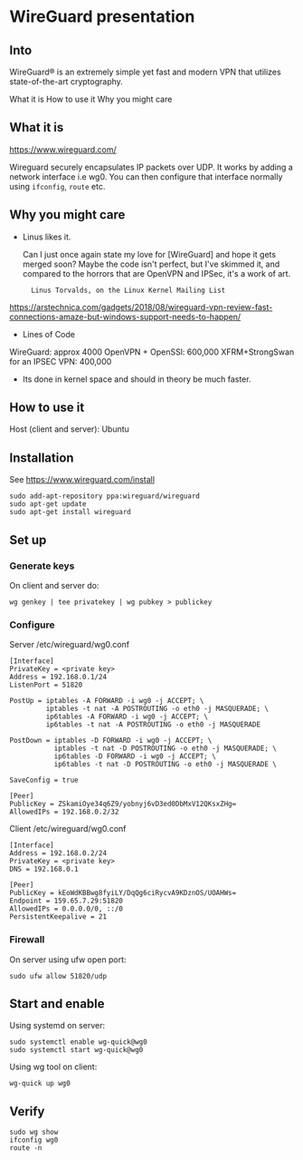 WireGuard presentation
======================

Into
----

WireGuard® is an extremely simple yet fast and modern VPN that utilizes
state-of-the-art cryptography.

What it is
How to use it
Why you might care

What it is
----------

https://www.wireguard.com/

Wireguard securely encapsulates IP packets over UDP.  It works by adding a
network interface i.e wg0.  You can then configure that interface normally using
`ifconfig`, `route` etc.

Why you might care
------------------

- Linus likes it.

    Can I just once again state my love for [WireGuard] and hope it gets merged
    soon? Maybe the code isn't perfect, but I've skimmed it, and compared to the
    horrors that are OpenVPN and IPSec, it's a work of art.

		Linus Torvalds, on the Linux Kernel Mailing List

https://arstechnica.com/gadgets/2018/08/wireguard-vpn-review-fast-connections-amaze-but-windows-support-needs-to-happen/

- Lines of Code

WireGuard: approx 4000
OpenVPN + OpenSSl: 600,000
XFRM+StrongSwan for an IPSEC VPN: 400,000

- Its done in kernel space and should in theory be much faster.

How to use it
-------------

Host (client and server): Ubuntu

## Installation

See https://www.wireguard.com/install

	sudo add-apt-repository ppa:wireguard/wireguard
	sudo apt-get update
	sudo apt-get install wireguard


## Set up

### Generate keys

On client and server do:

	wg genkey | tee privatekey | wg pubkey > publickey

### Configure

Server /etc/wireguard/wg0.conf

	[Interface]
	PrivateKey = <private key>
	Address = 192.168.0.1/24
	ListenPort = 51820

	PostUp = iptables -A FORWARD -i wg0 -j ACCEPT; \
		 	 iptables -t nat -A POSTROUTING -o eth0 -j MASQUERADE; \
			 ip6tables -A FORWARD -i wg0 -j ACCEPT; \
			 ip6tables -t nat -A POSTROUTING -o eth0 -j MASQUERADE

	PostDown = iptables -D FORWARD -i wg0 -j ACCEPT; \
			   iptables -t nat -D POSTROUTING -o eth0 -j MASQUERADE; \
			   ip6tables -D FORWARD -i wg0 -j ACCEPT; \
			   ip6tables -t nat -D POSTROUTING -o eth0 -j MASQUERADE \

	SaveConfig = true

	[Peer]
	PublicKey = ZSkamiOye34q6Z9/yobnyj6vD3ed0DbMxV12QKsxZHg=
	AllowedIPs = 192.168.0.2/32

Client /etc/wireguard/wg0.conf

	[Interface]
	Address = 192.168.0.2/24
	PrivateKey = <private key>
	DNS = 192.168.0.1

	[Peer]
	PublicKey = kEoWdKBBwg8fyiLY/DqQg6ciRycvA9KDznOS/UOAHWs=
	Endpoint = 159.65.7.29:51820
	AllowedIPs = 0.0.0.0/0, ::/0
	PersistentKeepalive = 21

### Firewall

On server using ufw open port:

	sudo ufw allow 51820/udp

## Start and enable

Using systemd on server:

	sudo systemctl enable wg-quick@wg0
	sudo systemctl start wg-quick@wg0

Using wg tool on client:

	wg-quick up wg0

## Verify

	sudo wg show
	ifconfig wg0
	route -n